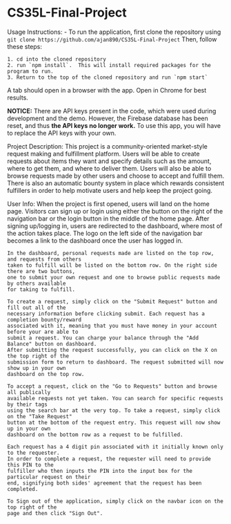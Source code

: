 # CS35L-Final-Project

Usage Instructions:
    - To run the application, first clone the repository using `git clone https://github.com/ajan890/CS35L-Final-Project` Then, follow these steps:  

    1. cd into the cloned repository  
    2. run `npm install`.  This will install required packages for the program to run.  
    3. Return to the top of the cloned repository and run `npm start`  

A tab should open in a browser with the app.  Open in Chrome for best results.

**NOTICE:** There are API keys present in the code, which were used during development and the demo.  However, the Firebase database has been reset, and thus **the API keys no longer work.**  To use this app, you will have to replace the API keys with your own.

Project Description:
    This project is a community-oriented market-style request making and fulfillment platform.
    Users will be able to create requests about items they want and specify details such as 
    the amount, where to get them, and where to deliver them. Users will also be able to
    browse requests made by other users and choose to accept and fulfill them. There is also
    an automatic bounty system in place which rewards consistent fulfillers in order to help
    motivate users and help keep the project going.

User Info:
    When the project is first opened, users will land on the home page. Visitors can sign up 
    or login using either the button on the right of the navigation bar or the login button
    in the middle of the home page. After signing up/logging in, users are redirected to the
    dashboard, where most of the action takes place. The logo on the left side of the navigation
    bar becomes a link to the dashboard once the user has logged in.

    In the dashboard, personal requests made are listed on the top row, and requests from others
    taken to fulfill will be listed on the bottom row. On the right side there are two buttons,
    one to submit your own request and one to browse public requests made by others available
    for taking to fulfill. 

    To create a request, simply click on the "Submit Request" button and fill out all of the 
    necessary information before clicking submit. Each request has a completion bounty/reward 
    associated with it, meaning that you must have money in your account before your are able to
    submit a request. You can charge your balance through the "Add Balance" button on dashboard.
    After submitting the request successfully, you can click on the X on the top right of the 
    submission form to return to dashboard. The request submitted will now show up in your own
    dashboard on the top row.

    To accept a request, click on the "Go to Requests" button and browse all publically
    available requests not yet taken. You can search for specific requests by their tags 
    using the search bar at the very top. To take a request, simply click on the "Take Request"
    button at the bottom of the request entry. This request will now show up in your own
    dashboard on the bottom row as a request to be fulfilled.

    Each request has a 4 digit pin associated with it initially known only to the requester.
    In order to complete a request, the requester will need to provide this PIN to the
    fulfiller who then inputs the PIN into the input box for the particular request on their
    end, signifying both sides' agreement that the request has been completed.

    To Sign out of the application, simply click on the navbar icon on the top right of the
    page and then click "Sign Out".
